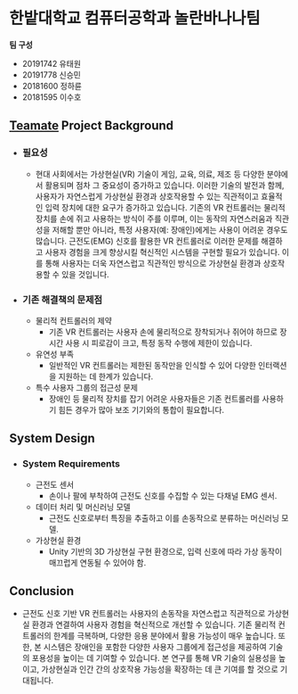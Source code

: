 # 한밭대학교 컴퓨터공학과 놀란바나나팀

**팀 구성**
- 20191742 유태원 
- 20191778 신승민
- 20181600 정하륜
- 20181595 이수호

## <u>Teamate</u> Project Background
- ### 필요성
  - 현대 사회에서는 가상현실(VR) 기술이 게임, 교육, 의료, 제조 등 다양한 분야에서 활용되며 점차 그 중요성이 증가하고 있습니다. 이러한 기술의 발전과 함께, 사용자가 자연스럽게 가상현실 환경과 상호작용할 수 있는 직관적이고 효율적인 입력 장치에 대한 요구가 증가하고 있습니다. 기존의 VR 컨트롤러는 물리적 장치를 손에 쥐고 사용하는 방식이 주를 이루며, 이는 동작의 자연스러움과 직관성을 저해할 뿐만 아니라, 특정 사용자(예: 장애인)에게는 사용이 어려운 경우도 많습니다. 근전도(EMG) 신호를 활용한 VR 컨트롤러로 이러한 문제를 해결하고 사용자 경험을 크게 향상시킬 혁신적인 시스템을 구현할 필요가 있습니다. 이를 통해 사용자는 더욱 자연스럽고 직관적인 방식으로 가상현실 환경과 상호작용할 수 있을 것입니다.
- ### 기존 해결책의 문제점
  - 물리적 컨트롤러의 제약
    - 기존 VR 컨트롤러는 사용자 손에 물리적으로 장착되거나 쥐어야 하므로 장시간 사용 시 피로감이 크고, 특정 동작 수행에 제한이 있습니다.
  - 유연성 부족
    - 일반적인 VR 컨트롤러는 제한된 동작만을 인식할 수 있어 다양한 인터랙션을 지원하는 데 한계가 있습니다.
  - 특수 사용자 그룹의 접근성 문제
    - 장애인 등 물리적 장치를 잡기 어려운 사용자들은 기존 컨트롤러를 사용하기 힘든 경우가 많아 보조 기기와의 통합이 필요합니다.
  
## System Design
  - ### System Requirements
    - 근전도 센서
      - 손이나 팔에 부착하여 근전도 신호를 수집할 수 있는 다채널 EMG 센서.
    - 데이터 처리 및 머신러닝 모델
      - 근전도 신호로부터 특징을 추출하고 이를 손동작으로 분류하는 머신러닝 모델.
    - 가상현실 환경
      - Unity 기반의 3D 가상현실 구현 환경으로, 입력 신호에 따라 가상 동작이 매끄럽게 연동될 수 있어야 함.
    
## Conclusion
  - 근전도 신호 기반 VR 컨트롤러는 사용자의 손동작을 자연스럽고 직관적으로 가상현실 환경과 연결하여 사용자 경험을 혁신적으로 개선할 수 있습니다. 기존 물리적 컨트롤러의 한계를 극복하며, 다양한 응용 분야에서 활용 가능성이 매우 높습니다. 또한, 본 시스템은 장애인을 포함한 다양한 사용자 그룹에게 접근성을 제공하여 기술의 포용성을 높이는 데 기여할 수 있습니다. 본 연구를 통해 VR 기술의 실용성을 높이고, 가상현실과 인간 간의 상호작용 가능성을 확장하는 데 큰 기여를 할 것으로 기대됩니다.

